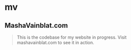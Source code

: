 # mv

## MashaVainblat.com

>This is the codebase for my website in progress. Visit mashavainblat.com to see it in action.

